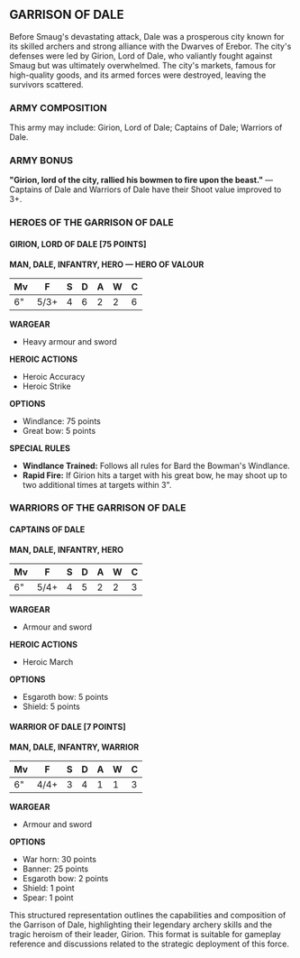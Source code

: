 ﻿## GARRISON OF DALE

Before Smaug's devastating attack, Dale was a prosperous city known for its skilled archers and strong alliance with the Dwarves of Erebor. The city's defenses were led by Girion, Lord of Dale, who valiantly fought against Smaug but was ultimately overwhelmed. The city's markets, famous for high-quality goods, and its armed forces were destroyed, leaving the survivors scattered.

### ARMY COMPOSITION

This army may include: Girion, Lord of Dale; Captains of Dale; Warriors of Dale.

### ARMY BONUS

**"Girion, lord of the city, rallied his bowmen to fire upon the beast."** — Captains of Dale and Warriors of Dale have their Shoot value improved to 3+.

### HEROES OF THE GARRISON OF DALE

#### GIRION, LORD OF DALE [75 POINTS]
**MAN, DALE, INFANTRY, HERO — HERO OF VALOUR**

| Mv | F  | S | D | A | W | C |
|----|----|---|---|---|---|---|
| 6" | 5/3+| 4 | 6 | 2 | 2 | 6 |

**WARGEAR**
- Heavy armour and sword

**HEROIC ACTIONS**
- Heroic Accuracy
- Heroic Strike

**OPTIONS**
- Windlance: 75 points
- Great bow: 5 points

**SPECIAL RULES**
- **Windlance Trained:** Follows all rules for Bard the Bowman's Windlance.
- **Rapid Fire:** If Girion hits a target with his great bow, he may shoot up to two additional times at targets within 3".

### WARRIORS OF THE GARRISON OF DALE

#### CAPTAINS OF DALE
**MAN, DALE, INFANTRY, HERO**

| Mv | F  | S | D | A | W | C |
|----|----|---|---|---|---|---|
| 6" | 5/4+| 4 | 5 | 2 | 2 | 3 |

**WARGEAR**
- Armour and sword

**HEROIC ACTIONS**
- Heroic March

**OPTIONS**
- Esgaroth bow: 5 points
- Shield: 5 points

#### WARRIOR OF DALE [7 POINTS]
**MAN, DALE, INFANTRY, WARRIOR**

| Mv | F  | S | D | A | W | C |
|----|----|---|---|---|---|---|
| 6" | 4/4+| 3 | 4 | 1 | 1 | 3 |

**WARGEAR**
- Armour and sword

**OPTIONS**
- War horn: 30 points
- Banner: 25 points
- Esgaroth bow: 2 points
- Shield: 1 point
- Spear: 1 point

This structured representation outlines the capabilities and composition of the Garrison of Dale, highlighting their legendary archery skills and the tragic heroism of their leader, Girion. This format is suitable for gameplay reference and discussions related to the strategic deployment of this force.
